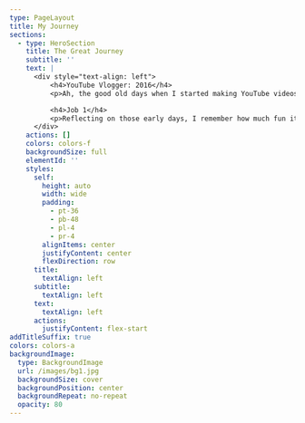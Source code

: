 ```yaml
---
type: PageLayout
title: My Journey
sections:
  - type: HeroSection
    title: The Great Journey
    subtitle: ''
    text: |
      <div style="text-align: left">
          <h4>YouTube Vlogger: 2016</h4>
          <p>Ah, the good old days when I started making YouTube videos, influenced by Jake Paul and Logan Paul. I still get cringe attacks whenever I watch that video. Hahaha!</p>

          <h4>Job 1</h4>
          <p>Reflecting on those early days, I remember how much fun it was to create content. It's funny to think about how far I've come since then!</p>
      </div>
    actions: []
    colors: colors-f
    backgroundSize: full
    elementId: ''
    styles:
      self:
        height: auto
        width: wide
        padding:
          - pt-36
          - pb-48
          - pl-4
          - pr-4
        alignItems: center
        justifyContent: center
        flexDirection: row
      title:
        textAlign: left
      subtitle:
        textAlign: left
      text:
        textAlign: left
      actions:
        justifyContent: flex-start
addTitleSuffix: true
colors: colors-a
backgroundImage:
  type: BackgroundImage
  url: /images/bg1.jpg
  backgroundSize: cover
  backgroundPosition: center
  backgroundRepeat: no-repeat
  opacity: 80
---
```

